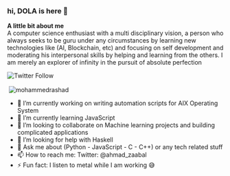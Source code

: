 ### hi, DOLA is here 👋

**A little bit about me** <br/>
A computer science enthusiast with a multi disciplinary vision, a person who always seeks to be guru under any circumstances by learning new technologies like (AI, Blockchain, etc) and focusing on self development and moderating his interpersonal skills by helping and learning from the others.
I am merely an explorer of infinity in the pursuit of absolute perfection

<p align="left"><img alt="Twitter Follow" src="https://img.shields.io/twitter/follow/ahmedzaabal?label=Follow%20%40ahmedzaabal&logo=twitter&style=for-the-badge"></p>

<p>&nbsp;<img align="center" src="https://github-readme-stats.vercel.app/api?username=AhmedAdelFahmyHassanIbrahim&show_icons=true&locale=en" alt="mohammedrashad" /></p>

- 🔭 I’m currently working on writing automation scripts for AIX Operating System
- 🌱 I’m currently learning JavaScript
- 👯 I’m looking to collaborate on Machine learning projects and building complicated applications
- 🤔 I’m looking for help with Haskell
- 💬 Ask me about (Python - JavaScript - C - C++) or any tech related stuff
- 📫 How to reach me: Twitter: @ahmad_zaabal
- ⚡ Fun fact: I listen to metal while I am working 😅

